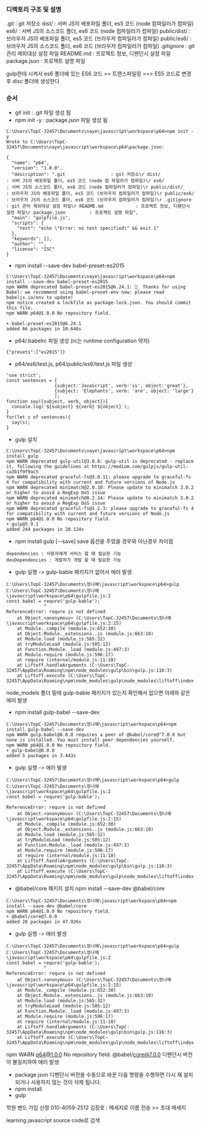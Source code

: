 ### 디렉토리 구조 및 설명
.git                 : git 저장소
dist/                : 서버 JS의 배포파일 폴더, es5 코드 (node 컴파일러가 컴파일)
es6/                 : 서버 JS의 소스코드 폴더, es6 코드 (node 컴파일러가 컴파일)
public/dist/         : 브라우저 JS의 배포파일 폴더, es5 코드 (브라우저 컴파일러가 컴파일)
public/es6/          : 브라우저 JS의 소스코드 폴더, es6 코드 (브라우저 컴파일러가 컴파일)
.gitignore           : git 관리 제외대상 설정 파일
README.md            : 프로젝트 정보, 디펜던시 설정 파일
package.json         : 프로젝트 설명 파일


gulp한테 시켜서 es6 폴더에 있는 ES6 코드 == 트랜스파일링 ==> ES5 코드로 변경 후 disc 폴더에 생성한다



### 순서

* git init : .git 파일 생성 됨
* npm init -y : package.json 파일 생성 됨
```
C:\Users\TopC-32457\Documents\naye\javascript\workspace\p64>npm init -y
Wrote to C:\Users\TopC-32457\Documents\naye\javascript\workspace\p64\package.json:

{
  "name": "p64",
  "version": "1.0.0",
  "description": ".git                 : git 저장소\r dist/                : 서버 JS의 배포파일 폴더, es5 코드 (node 컴 파일러가 컴파일)\r es6/                 : 서버 JS의 소스코드 폴더, es6 코드 (node 컴파일러가 컴파일)\r public/dist/         : 브라우저 JS의 배포파일 폴더, es5 코드 (브라우저 컴파일러가 컴파일)\r public/es6/          : 브라우저 JS의 소스코드 폴더, es6 코드 (브라우저 컴파일러가 컴파일)\r .gitignore           : git 관리 제외대상 설정 파일\r README.md            : 프로젝트 정보, 디펜던시 설정 파일\r package.json         : 프로젝트 설명 파일",
  "main": "gulpfile.js",
  "scripts": {
    "test": "echo \"Error: no test specified\" && exit 1"
  },
  "keywords": [],
  "author": "",
  "license": "ISC"
}
```
* npm install --save-dev babel-preset-es2015
```
C:\Users\TopC-32457\Documents\naye\javascript\workspace\p64>npm install --save-dev babel-preset-es2015
npm WARN deprecated babel-preset-es2015@6.24.1: 🙌  Thanks for using Babel: we recommend using babel-preset-env now: please read babeljs.io/env to update!
npm notice created a lockfile as package-lock.json. You should commit this file.
npm WARN p64@1.0.0 No repository field.

+ babel-preset-es2015@6.24.1
added 66 packages in 10.646s
```

* p64/.babelrc 파일 생성 (rc는 runtime configuration 약자)
```
{"presets":["es2015"]}
```

* p64/es6/test.js, p64/public/es6/test.js 파일 생성
```
'use strict';
const sentences = [
                  {subject:'JavaScript', verb:'is', object:'great'},
                  {subject: 'Elephants', verb: 'are', object: 'large'}
                  ];
function say({subject, verb, object}){
  console.log(`${subject} ${verb} ${object}`);
}
for(let s of sentences){
  say(s);
}
```

* gulp 설치
```
C:\Users\TopC-32457\Documents\naye\javascript\workspace\p64>npm install gulp
npm WARN deprecated gulp-util@3.0.8: gulp-util is deprecated - replace it, following the guidelines at https://medium.com/gulpjs/gulp-util-ca3b1f9f9ac5
npm WARN deprecated graceful-fs@3.0.11: please upgrade to graceful-fs 4 for compatibility with current and future versions of Node.js
npm WARN deprecated minimatch@2.0.10: Please update to minimatch 3.0.2 or higher to avoid a RegExp DoS issue
npm WARN deprecated minimatch@0.2.14: Please update to minimatch 3.0.2 or higher to avoid a RegExp DoS issue
npm WARN deprecated graceful-fs@1.2.3: please upgrade to graceful-fs 4 for compatibility with current and future versions of Node.js
npm WARN p64@1.0.0 No repository field.
+ gulp@3.9.1
added 244 packages in 20.124s
```

* npm install gulp [--save] save 옵션을 주었을 경우와 아닌경우 차이점
```
dependencies : 사용자에게 서비스 할 때 필요한 기능
devDependencies : 개발자가 개발 할 때 필요한 기능
```

* gulp 실행 -> gulp-bable 패키지가 없어서 에러 발생
```
C:\Users\TopC-32457\Documents\정나예\javascript\workspace\p64>gulp
C:\Users\TopC-32457\Documents\정나예\javascript\workspace\p64\gulpfile.js:2
const babel = requre('gulp-bable');
              ^
ReferenceError: requre is not defined
    at Object.<anonymous> (C:\Users\TopC-32457\Documents\정나예\javascript\workspace\p64\gulpfile.js:2:15)
    at Module._compile (module.js:652:30)
    at Object.Module._extensions..js (module.js:663:10)
    at Module.load (module.js:565:32)
    at tryModuleLoad (module.js:505:12)
    at Function.Module._load (module.js:497:3)
    at Module.require (module.js:596:17)
    at require (internal/module.js:11:18)
    at Liftoff.handleArguments (C:\Users\TopC-32457\AppData\Roaming\npm\node_modules\gulp\bin\gulp.js:116:3)
    at Liftoff.execute (C:\Users\TopC-32457\AppData\Roaming\npm\node_modules\gulp\node_modules\liftoff\index.js:203:12)
```

node_models 폴더 밑에 gulp-bable 패키지가 있는지 확인해서 없으면 아래와 같은 에러 발생
* npm install gulp-babel --save-dev
```
C:\Users\TopC-32457\Documents\정나예\javascript\workspace\p64>npm install gulp-babel --save-dev
npm WARN gulp-babel@8.0.0 requires a peer of @babel/core@^7.0.0 but none is installed. You must install peer dependencies yourself.
npm WARN p64@1.0.0 No repository field.
+ gulp-babel@8.0.0
added 5 packages in 3.443s
```

* gulp 실행 -> 에러 발생
```
C:\Users\TopC-32457\Documents\정나예\javascript\workspace\p64>gulp
C:\Users\TopC-32457\Documents\정나예\javascript\workspace\p64\gulpfile.js:2
const babel = requre('gulp-bable');
              ^
ReferenceError: requre is not defined
    at Object.<anonymous> (C:\Users\TopC-32457\Documents\정나예\javascript\workspace\p64\gulpfile.js:2:15)
    at Module._compile (module.js:652:30)
    at Object.Module._extensions..js (module.js:663:10)
    at Module.load (module.js:565:32)
    at tryModuleLoad (module.js:505:12)
    at Function.Module._load (module.js:497:3)
    at Module.require (module.js:596:17)
    at require (internal/module.js:11:18)
    at Liftoff.handleArguments (C:\Users\TopC-32457\AppData\Roaming\npm\node_modules\gulp\bin\gulp.js:116:3)
    at Liftoff.execute (C:\Users\TopC-32457\AppData\Roaming\npm\node_modules\gulp\node_modules\liftoff\index.js:203:12)
```

* @babel/core 패키지 설치
npm install --save-dev @babel/core
```
C:\Users\TopC-32457\Documents\정나예\javascript\workspace\p64>npm install --save-dev @babel/core
npm WARN p64@1.0.0 No repository field.
+ @babel/core@7.0.0
added 28 packages in 47.926s
```

* gulp 실행 -> 에러 발생
```
C:\Users\TopC-32457\Documents\정나예\javascript\workspace\p64>gulp
C:\Users\TopC-32457\Documents\정나예\javascript\workspace\p64\gulpfile.js:2
const babel = requre('gulp-bable');
              ^
ReferenceError: requre is not defined
    at Object.<anonymous> (C:\Users\TopC-32457\Documents\정나예\javascript\workspace\p64\gulpfile.js:2:15)
    at Module._compile (module.js:652:30)
    at Object.Module._extensions..js (module.js:663:10)
    at Module.load (module.js:565:32)
    at tryModuleLoad (module.js:505:12)
    at Function.Module._load (module.js:497:3)
    at Module.require (module.js:596:17)
    at require (internal/module.js:11:18)
    at Liftoff.handleArguments (C:\Users\TopC-32457\AppData\Roaming\npm\node_modules\gulp\bin\gulp.js:116:3)
    at Liftoff.execute (C:\Users\TopC-32457\AppData\Roaming\npm\node_modules\gulp\node_modules\liftoff\index.js:203:12)
```

npm WARN p64@1.0.0 No repository field. @babel/core@7.0.0 디펜던시 버전이 불일치하여 에러 발생
* package.json 디펜던시 버전을 수동으로 바꾼 다음 명령을 수행하면
  다시 재 설치 되거나 사용하지 않는 것이 삭제 됩니다.
* npm install
* gulp


학원 밴드 가입 신청
010-4059-2512 김장호 : 메세지로 이름 전송 >> 초대 메세지

learning javascript source code로 검색
